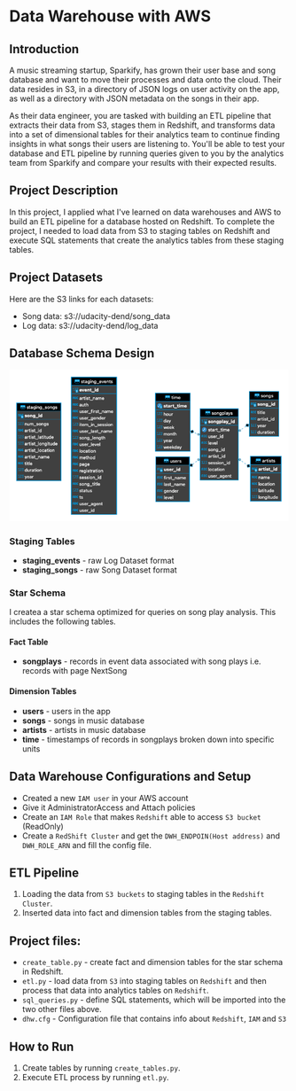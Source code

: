 # Data Warehouse with AWS
## Introduction
A music streaming startup, Sparkify, has grown their user base and song database and want to move their processes and data onto the cloud. Their data resides in S3, in a directory of JSON logs on user activity on the app, as well as a directory with JSON metadata on the songs in their app.

As their data engineer, you are tasked with building an ETL pipeline that extracts their data from S3, stages them in Redshift, and transforms data into a set of dimensional tables for their analytics team to continue finding insights in what songs their users are listening to. You'll be able to test your database and ETL pipeline by running queries given to you by the analytics team from Sparkify and compare your results with their expected results.

## Project Description
In this project, I applied what I've learned on data warehouses and AWS to build an ETL pipeline for a database hosted on Redshift. To complete the project, I needed to load data from S3 to staging tables on Redshift and execute SQL statements that create the analytics tables from these staging tables.

## Project Datasets
Here are the S3 links for each datasets:
- Song data: s3://udacity-dend/song_data
- Log data: s3://udacity-dend/log_data

## Database Schema Design
![schema](schema.png)

### Staging Tables
- **staging_events** - raw Log Dataset format
- **staging_songs** - raw Song Dataset format


### Star Schema
I createa a star schema optimized for queries on song play analysis. This includes the following tables.
#### Fact Table
- **songplays** - records in event data associated with song plays i.e. records with page NextSong
#### Dimension Tables
- **users** - users in the app
- **songs** - songs in music database
- **artists** - artists in music database
- **time** - timestamps of records in songplays broken down into specific units

## Data Warehouse Configurations and Setup
- Created a new `IAM user` in your AWS account
- Give it AdministratorAccess and Attach policies
- Create an `IAM Role` that makes `Redshift` able to access `S3 bucket` (ReadOnly)
- Create a `RedShift Cluster` and get the `DWH_ENDPOIN(Host address)` and `DWH_ROLE_ARN` and fill the config file.

## ETL Pipeline
1.  Loading the data from `S3 buckets` to staging tables in the `Redshift Cluster`.
2.  Inserted data into fact and dimension tables from the staging tables.

## Project files:
- `create_table.py` -  create fact and dimension tables for the star schema in Redshift.
- `etl.py` - load data from `S3` into staging tables on `Redshift` and then process that data into analytics tables on `Redshift`.
- `sql_queries.py` - define SQL statements, which will be imported into the two other files above.
- `dhw.cfg` - Configuration file that contains info about `Redshift`, `IAM` and `S3`

## How to Run
1. Create tables by running `create_tables.py`.
2. Execute ETL process by running `etl.py`.
